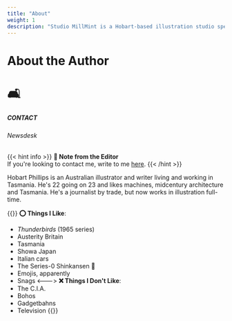```yaml
---
title: "About"
weight: 1
description: "Studio MillMint is a Hobart-based illustration studio specialising in utopian fiction."
---
```


<div id="headerbox">
  <h1 class="title">About the Author</h1>
  <h1 class="emoji">🛋</h1>
</div>

<h5 span class="tag green"> CONTACT </h5>
<h6 span class="sitetag">Newsdesk</h6>

{{< hint info >}}
**🌺 Note from the Editor**  
If you're looking to contact me, write to me [here](mailto:melonkony@icloud.com).
{{< /hint >}}

Hobart Phillips is an Australian illustrator and writer living and working in Tasmania. He's 22 going on 23 and likes machines, midcentury architecture and Tasmania. He's a journalist by trade, but now works in illustration full-time.

{{<columns>}}
**⭕ Things I Like**:
- *Thunderbirds* (1965 series)
- Austerity Britain
- Tasmania
- Showa Japan
- Italian cars
- The Series-0 Shinkansen 🚅
- Emojis, apparently
- Snags
<--->
**❌ Things I Don't Like**:
- The C.I.A.
- Bohos
- Gadgetbahns
- Television
{{</columns>}}
